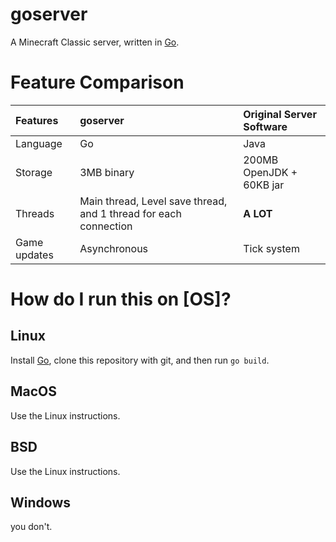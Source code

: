 # goserver
A Minecraft Classic server, written in [Go](https://go.dev/).

# Feature Comparison

Features | goserver | Original Server Software
|:--|:--|:--
| Language | Go | Java
| Storage | 3MB binary | 200MB OpenJDK + 60KB jar
| Threads | Main thread, Level save thread, and 1 thread for each connection | **A LOT**
| Game updates | Asynchronous | Tick system


# How do I run this on [OS]?
## Linux
Install [Go](https://go.dev/), clone this repository with git, and then run `go build`.
## MacOS
Use the Linux instructions.
## BSD
Use the Linux instructions.
## Windows
you don't.
